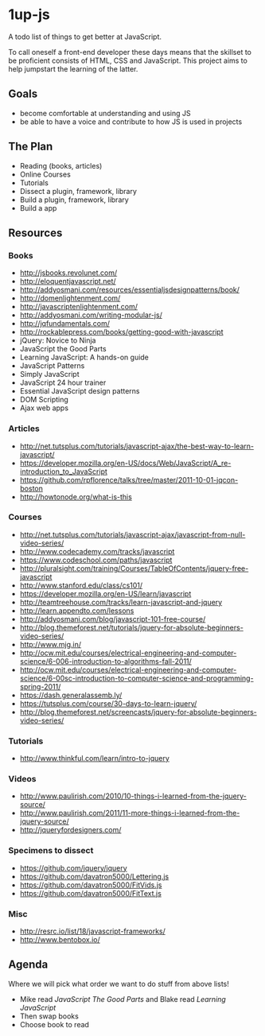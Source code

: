 # 1up-js

A todo list of things to get better at JavaScript. 

To call oneself a front-end developer these days means that the skillset to be proficient consists of HTML, CSS and JavaScript. This project aims to help jumpstart the learning of the latter.

## Goals

- become comfortable at understanding and using JS
- be able to have a voice and contribute to how JS is used in projects

## The Plan

- Reading (books, articles)
- Online Courses
- Tutorials
- Dissect a plugin, framework, library
- Build a plugin, framework, library
- Build a app

## Resources

### Books

- http://jsbooks.revolunet.com/
- http://eloquentjavascript.net/
- http://addyosmani.com/resources/essentialjsdesignpatterns/book/
- http://domenlightenment.com/
- http://javascriptenlightenment.com/
- http://addyosmani.com/writing-modular-js/
- http://jqfundamentals.com/
- http://rockablepress.com/books/getting-good-with-javascript
- jQuery: Novice to Ninja
- JavaScript the Good Parts
- Learning JavaScript: A hands-on guide
- JavaScript Patterns
- Simply JavaScript
- JavaScript 24 hour trainer
- Essential JavaScript design patterns
- DOM Scripting
- Ajax web apps

### Articles

- http://net.tutsplus.com/tutorials/javascript-ajax/the-best-way-to-learn-javascript/
- https://developer.mozilla.org/en-US/docs/Web/JavaScript/A_re-introduction_to_JavaScript 
- https://github.com/rpflorence/talks/tree/master/2011-10-01-jqcon-boston
- http://howtonode.org/what-is-this

### Courses

- http://net.tutsplus.com/tutorials/javascript-ajax/javascript-from-null-video-series/
- http://www.codecademy.com/tracks/javascript
- https://www.codeschool.com/paths/javascript
- http://pluralsight.com/training/Courses/TableOfContents/jquery-free-javascript
- http://www.stanford.edu/class/cs101/
- https://developer.mozilla.org/en-US/learn/javascript
- http://teamtreehouse.com/tracks/learn-javascript-and-jquery
- http://learn.appendto.com/lessons
- http://addyosmani.com/blog/javascript-101-free-course/
- http://blog.themeforest.net/tutorials/jquery-for-absolute-beginners-video-series/
- http://www.mjg.in/ 
- http://ocw.mit.edu/courses/electrical-engineering-and-computer-science/6-006-introduction-to-algorithms-fall-2011/
- http://ocw.mit.edu/courses/electrical-engineering-and-computer-science/6-00sc-introduction-to-computer-science-and-programming-spring-2011/
- https://dash.generalassemb.ly/
- https://tutsplus.com/course/30-days-to-learn-jquery/
- http://blog.themeforest.net/screencasts/jquery-for-absolute-beginners-video-series/

### Tutorials

- http://www.thinkful.com/learn/intro-to-jquery


### Videos

- http://www.paulirish.com/2010/10-things-i-learned-from-the-jquery-source/
- http://www.paulirish.com/2011/11-more-things-i-learned-from-the-jquery-source/
- http://jqueryfordesigners.com/

### Specimens to dissect

- https://github.com/jquery/jquery
- https://github.com/davatron5000/Lettering.js
- https://github.com/davatron5000/FitVids.js
- https://github.com/davatron5000/FitText.js 

### Misc

- http://resrc.io/list/18/javascript-frameworks/
- http://www.bentobox.io/




## Agenda

Where we will pick what order we want to do stuff from above lists!

- Mike read *JavaScript The Good Parts* and Blake read _Learning JavaScript_
- Then swap books
- Choose book to read


